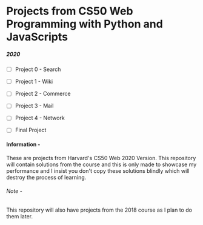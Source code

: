 # Projects from CS50 Web Programming with Python and JavaScripts

##### 2020

- [ ] Project 0 - Search

- [ ] Project 1 - Wiki

- [ ] Project 2 - Commerce

- [ ] Project 3 - Mail

- [ ] Project 4 - Network

- [ ] Final Project

#### Information - 

These are projects from Harvard's CS50 Web 2020 Version. This repository will contain solutions from the course and this is only made to showcase my performance
and I insist you don't copy these solutions blindly which will destroy the process of learning.

###### Note - 

This repository will also have projects from the 2018 course as I plan to do them later. 

